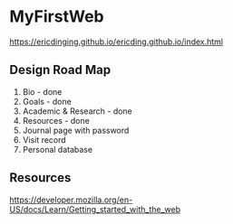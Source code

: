 # MyFirstWeb
https://ericdinging.github.io/ericding.github.io/index.html

## Design Road Map
1. Bio - done
2. Goals - done
3. Academic & Research - done
4. Resources - done
5. Journal page with password
6. Visit record
7. Personal database

## Resources
https://developer.mozilla.org/en-US/docs/Learn/Getting_started_with_the_web